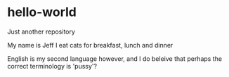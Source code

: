 # hello-world
Just another repository 

My name is Jeff
I eat cats for breakfast, lunch and dinner

English is my second language however, and I do beleive that perhaps the correct terminology is 'pussy'?
